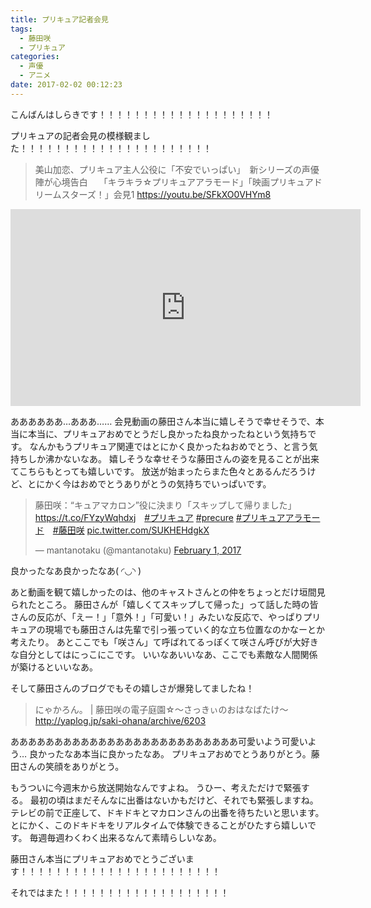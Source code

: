 ```yaml
---
title: プリキュア記者会見
tags:
  - 藤田咲
  - プリキュア
categories:
  - 声優
  - アニメ
date: 2017-02-02 00:12:23
---
```


こんばんはしらきです！！！！！！！！！！！！！！！！！！！！

プリキュアの記者会見の模様観ました！！！！！！！！！！！！！！！！！！！！！！

> 美山加恋、プリキュア主人公役に「不安でいっぱい」　新シリーズの声優陣が心境告白　 「キラキラ☆プリキュアアラモード」「映画プリキュアドリームスターズ！」会見1
> https://youtu.be/SFkXO0VHYm8

<iframe width="560" height="315" src="https://www.youtube.com/embed/SFkXO0VHYm8" frameborder="0" allowfullscreen></iframe>

ああああああ…あああ……
会見動画の藤田さん本当に嬉しそうで幸せそうで、本当に本当に、プリキュアおめでとうだし良かったね良かったねという気持ちです。
なんかもうプリキュア関連ではとにかく良かったねおめでとう、と言う気持ちしか沸かないなあ。
嬉しそうな幸せそうな藤田さんの姿を見ることが出来てこちらもとっても嬉しいです。
放送が始まったらまた色々とあるんだろうけど、とにかく今はおめでとうありがとうの気持ちでいっぱいです。

<blockquote class="twitter-tweet" data-partner="tweetdeck"><p lang="ja" dir="ltr">藤田咲：“キュアマカロン”役に決まり「スキップして帰りました」　<a href="https://t.co/FYzyWqhdxj">https://t.co/FYzyWqhdxj</a>　<a href="https://twitter.com/hashtag/%E3%83%97%E3%83%AA%E3%82%AD%E3%83%A5%E3%82%A2?src=hash">#プリキュア</a> <a href="https://twitter.com/hashtag/precure?src=hash">#precure</a> <a href="https://twitter.com/hashtag/%E3%83%97%E3%83%AA%E3%82%AD%E3%83%A5%E3%82%A2%E3%82%A2%E3%83%A9%E3%83%A2%E3%83%BC%E3%83%89?src=hash">#プリキュアアラモード</a>　<a href="https://twitter.com/hashtag/%E8%97%A4%E7%94%B0%E5%92%B2?src=hash">#藤田咲</a> <a href="https://t.co/SUKHEHdgkX">pic.twitter.com/SUKHEHdgkX</a></p>&mdash; mantanotaku (@mantanotaku) <a href="https://twitter.com/mantanotaku/status/826741375014014977">February 1, 2017</a></blockquote>
<script async src="//platform.twitter.com/widgets.js" charset="utf-8"></script>

良かったなあ良かったなあ( ◜◡◝ )

あと動画を観て嬉しかったのは、他のキャストさんとの仲をちょっとだけ垣間見られたところ。
藤田さんが「嬉しくてスキップして帰った」って話した時の皆さんの反応が、「えー！」「意外！」「可愛い！」みたいな反応で、やっぱりプリキュアの現場でも藤田さんは先輩で引っ張っていく的な立ち位置なのかなーとか考えたり。
あとここでも「咲さん」て呼ばれてるっぽくて咲さん呼びが大好きな自分としてはにっこにこです。
いいなあいいなあ、ここでも素敵な人間関係が築けるといいなあ。

そして藤田さんのブログでもその嬉しさが爆発してましたね！

> にゃかろん。 | 藤田咲の電子庭園☆～さっきぃのおはなばたけ～
> http://yaplog.jp/saki-ohana/archive/6203

ああああああああああああああああああああああああああ可愛いよう可愛いよう…
良かったなあ本当に良かったなあ。
プリキュアおめでとうありがとう。藤田さんの笑顔をありがとう。

もうついに今週末から放送開始なんですよね。
うひー、考えただけで緊張する。
最初の頃はまだそんなに出番はないかもだけど、それでも緊張しますね。
テレビの前で正座して、ドキドキとマカロンさんの出番を待ちたいと思います。
とにかく、このドキドキをリアルタイムで体験できることがひたすら嬉しいです。
毎週毎週わくわく出来るなんて素晴らしいなあ。

藤田さん本当にプリキュアおめでとうございます！！！！！！！！！！！！！！！！！！！！！！！

それではまた！！！！！！！！！！！！！！！！！！！
